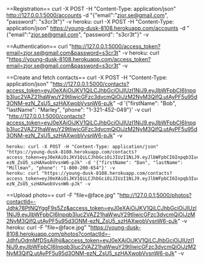 ==Registration==
	curl -X POST -H "Content-Type: application/json" http://127.0.0.1:5000/accounts -d "{\"email\":\"zjor.se@gmail.com\", \"password\": \"s3cr3t\"}" -v
	heroku: curl -X POST -H "Content-Type: application/json" https://young-dusk-8108.herokuapp.com/accounts -d "{\"email\":\"zjor.se@gmail.com\", \"password\": \"s3cr3t\"}" -v

==Authentication==
	curl "http://127.0.0.1:5000/access_token?email=zjor.se@gmail.com&password=s3cr3t" -v
	heroku: curl "https://young-dusk-8108.herokuapp.com/access_token?email=zjor.se@gmail.com&password=s3cr3t" -v

==Create and fetch contacts==
	curl -X POST -H "Content-Type: application/json" "http://127.0.0.1:5000/contacts?access_token=eyJ0eXAiOiJKV1QiLCJhbGciOiJIUzI1NiJ9.eyJlbWFpbCI6Inpqb3Iuc2VAZ21haWwuY29tIiwicGFzc3dvcmQiOiJzM2NyM3QifQ.utAyPF5u95d3ONM-ezN_ZsU5_szHAXwobVvsnW6-pJk" -d '{"firstName": "Bob", "lastName": "Marley", "phone": "1-321-452-049"}' -v
	curl "http://127.0.0.1:5000/contacts?access_token=eyJ0eXAiOiJKV1QiLCJhbGciOiJIUzI1NiJ9.eyJlbWFpbCI6Inpqb3Iuc2VAZ21haWwuY29tIiwicGFzc3dvcmQiOiJzM2NyM3QifQ.utAyPF5u95d3ONM-ezN_ZsU5_szHAXwobVvsnW6-pJk" -v

	heroku: curl -X POST -H "Content-Type: application/json" "https://young-dusk-8108.herokuapp.com/contacts?access_token=eyJ0eXAiOiJKV1QiLCJhbGciOiJIUzI1NiJ9.eyJlbWFpbCI6Inpqb3Iuc2VAZ21haWwuY29tIiwicGFzc3dvcmQiOiJzM2NyM3QifQ.utAyPF5u95d3ONM-ezN_ZsU5_szHAXwobVvsnW6-pJk" -d '{"firstName": "Dan", "lastName": "Millman", "phone": "1-800-200-654"}' -v
	heroku: curl "https://young-dusk-8108.herokuapp.com/contacts?access_token=eyJ0eXAiOiJKV1QiLCJhbGciOiJIUzI1NiJ9.eyJlbWFpbCI6Inpqb3Iuc2VAZ21haWwuY29tIiwicGFzc3dvcmQiOiJzM2NyM3QifQ.utAyPF5u95d3ONM-ezN_ZsU5_szHAXwobVvsnW6-pJk" -v

==Upload photo==
	curl -F "file=@face.jpg" "http://127.0.0.1:5000/photos?contactId=-Jdhk78PtNQYggF9s5Zz&access_token=eyJ0eXAiOiJKV1QiLCJhbGciOiJIUzI1NiJ9.eyJlbWFpbCI6Inpqb3Iuc2VAZ21haWwuY29tIiwicGFzc3dvcmQiOiJzM2NyM3QifQ.utAyPF5u95d3ONM-ezN_ZsU5_szHAXwobVvsnW6-pJk" -v
	heroku: curl -F "file=@face.jpg" "https://young-dusk-8108.herokuapp.com/photos?contactId=-JdhfuOdmMfDSsAilhjj&access_token=eyJ0eXAiOiJKV1QiLCJhbGciOiJIUzI1NiJ9.eyJlbWFpbCI6Inpqb3Iuc2VAZ21haWwuY29tIiwicGFzc3dvcmQiOiJzM2NyM3QifQ.utAyPF5u95d3ONM-ezN_ZsU5_szHAXwobVvsnW6-pJk" -v

